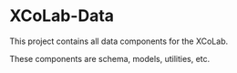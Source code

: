 # XCoLab-Data
This project contains all data components for the XCoLab.

These components are schema, models, utilities, etc.
